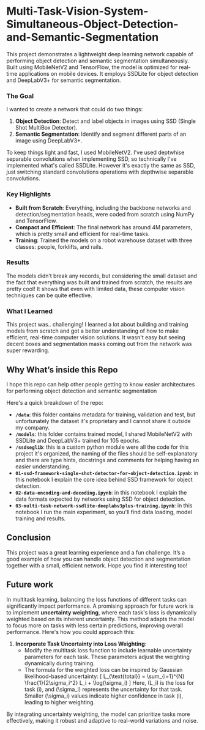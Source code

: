 # Multi-Task-Vision-System-Simultaneous-Object-Detection-and-Semantic-Segmentation
This project demonstrates a lightweight deep learning network capable of performing object detection and semantic segmentation simultaneously. Built using MobileNetV2 and TensorFlow, the model is optimized for real-time applications on mobile devices. It employs SSDLite for object detection and DeepLabV3+ for semantic segmentation.

### The Goal

I wanted to create a network that could do two things:
1. **Object Detection**: Detect and label objects in images using SSD (Single Shot MultiBox Detector).
2. **Semantic Segmentation**: Identify and segment different parts of an image using DeepLabV3+.

To keep things light and fast, I used MobileNetV2. I've used deptwhise separable convolutions when implementing SSD, so technically I've implemented what's called SSDLite. However it's exactly the same as SSD, just switching standard convolutions operations with depthwise separable convolutions.

### Key Highlights

- **Built from Scratch**: Everything, including the backbone networks and detection/segmentation heads, were coded from scratch using NumPy and TensorFlow.
- **Compact and Efficient**: The final network has around 4M parameters, which is pretty small and efficient for real-time tasks.
- **Training**: Trained the models on a robot warehouse dataset with three classes: people, forklifts, and rails.

### Results

The models didn’t break any records, but considering the small dataset and the fact that everything was built and trained from scratch, the results are pretty cool! It shows that even with limited data, these computer vision techniques can be quite effective.

### What I Learned

This project was.. challenging! I learned a lot about building and training models from scratch and got a better understanding of how to make efficient, real-time computer vision solutions. It wasn't easy but seeing decent boxes and segmentation masks coming out from the network was super rewarding.

## Why What’s inside this Repo

I hope this repo can help other people getting to know easier architectures for performing object detection and semantic segmentation

Here's a quick breakdown of the repo: 

- **`/data`**: this folder contains metadata for training, validation and test, but unfortunately the dataset it's proprietary and I cannot share it outside my company.
- **`/models`**: this folder contains trained model, I shared MobileNetV2 with SSDLite and DeepLabV3+ trained for 105 epochs.
- **`/ssdseglib`**: this is a custom python module were all the code for this project it's organized, the naming of the files should be self-explanatory and there are type hints, docstrings and comments for helping having an easier understanding.
- **`01-ssd-framework-single-shot-detector-for-object-detection.ipynb`**: in this notebook I explain the core idea behind SSD framework for object detection.
- **`02-data-encoding-and-decoding.ipynb`**: in this notebook I explain the data formats expected by networks using SSD for object detection.
- **`03-multi-task-network-ssdlite-deeplabv3plus-training.ipynb`**: in this notebook I run the main experiment, so you'll find data loading, model training and results.


## Conclusion

This project was a great learning experience and a fun challenge. It’s a good example of how you can handle object detection and segmentation together with a small, efficient network. Hope you find it interesting too!

## Future work

In multitask learning, balancing the loss functions of different tasks can significantly impact performance. A promising approach for future work is to implement **uncertainty weighting**, where each task's loss is dynamically weighted based on its inherent uncertainty. This method adapts the model to focus more on tasks with less certain predictions, improving overall performance. Here's how you could approach this:

1. **Incorporate Task Uncertainty into Loss Weighting**:
   - Modify the multitask loss function to include learnable uncertainty parameters for each task. These parameters adjust the weighting dynamically during training.
   - The formula for the weighted loss can be inspired by Gaussian likelihood-based uncertainty:
     \[
     L_{\text{total}} = \sum_{i=1}^{N} \frac{1}{2\sigma_i^2} L_i + \log(\sigma_i)
     \]
     Here, \(L_i\) is the loss for task \(i\), and \(\sigma_i\) represents the uncertainty for that task. Smaller \(\sigma_i\) values indicate higher confidence in task \(i\), leading to higher weighting.

By integrating uncertainty weighting, the model can prioritize tasks more effectively, making it robust and adaptive to real-world variations and noise.